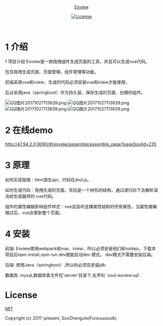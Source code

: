 <p align="center"><a href="#">Esview</p>

<p align="center">
  <a href="https://www.npmjs.com/package/esview"><img src="https://img.shields.io/npm/l/esview.svg" alt="License"></a>
   <br>
</p>
  

# 1 介绍
1 项目介绍
Esview是一款拖拽组件生成页面的工具，并且可以生成vue代码。

包含拖拽生成页面、页面管理、组件管理等功能。  

前端采用vue和iview，生成的代码必须安装vue和iview才能使用，  

后台采用java（springboot）作为持久层，保存生成的页面、创建的组件。   

![QQ图片20171027113639.png](http://chuantu.biz/t6/127/1509858385x1968319443.gif)
![QQ图片20171027113639.png](https://user-gold-cdn.xitu.io/2017/10/31/4e39e42e4f101efe9bd9aee3a5bb73a7)
![QQ图片20171027113639.png](http://chuantu.biz/t6/121/1509463124x2890191685.png)
![QQ图片20171027113639.png](http://chuantu.biz/t6/121/1509463255x2890191685.gif)

# 2 在线demo  
http://47.94.2.0:9090/#/esview/assemble/assemble_page?pageSoulId=235


# 3 原理
如何实现拖拽：html源生api，代码在dnd.js。  

如何生成代码：拖拽生成的页面，背后是一个树形的结构，通过递归向下法解析语法树生成最终的.vue代码。  

组件的属性编辑影响组件样式：vue会监听这棵属性结构的所有属性，当属性被编辑过后，vue会更新整个页面。  

# 4 安装

前端: Esview使用webpack和vue、iview，所以必须安装他们和nodejs，下载本项目后npm install,npm run dev就能启动dev 模式。
dev模式不需要安装后端。

后端: 使用Java（springboot）,所以你必须先安装jdk.

数据库: mysql,数据库表文件在'server'目录下,名字叫 'soul-esview.sql'.

# License
[MIT](https://opensource.org/licenses/MIT)

Copyright (c) 2017-present,  SunZhengJie(Furioussoulk)
